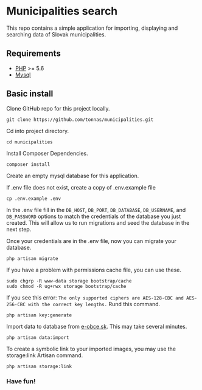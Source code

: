 # Municipalities search

This repo contains a simple application for importing, displaying and searching data of Slovak municipalities.

## Requirements

- [PHP](https://www.php.net/) >= 5.6
- [Mysql](https://www.mysql.com/)


## Basic install

Clone GitHub repo for this project locally.
```console
git clone https://github.com/tonnas/municipalities.git
```

Cd into project directory.
```console
cd municipalities
```

Install Composer Dependencies.
```console
composer install
``` 

Create an empty mysql database for this application.

If .env file does not exist, create a copy of .env.example file
```console
cp .env.example .env
```

In the .env file fill in the `DB_HOST`, `DB_PORT`, `DB_DATABASE`, `DB_USERNAME`, and `DB_PASSWORD` options to match the credentials of the database you just created. This will allow us to run migrations and seed the database in the next step.

Once your credentials are in the .env file, now you can migrate your database.
```console
php artisan migrate
```

If you have a problem with permissions cache file, you can use these.
```console
sudo chgrp -R www-data storage bootstrap/cache
sudo chmod -R ug+rwx storage bootstrap/cache
```

If you see this error: `The only supported ciphers are AES-128-CBC and AES-256-CBC with the correct key lengths.`
Rund this command.
```console
php artisan key:generate
```

Import data to database from [e-obce.sk](https://www.e-obce.sk/). This may take several minutes.
```console
php artisan data:import
```

To create a symbolic link to your imported images, you may use the storage:link Artisan command. 
```console
php artisan storage:link
```

### Have fun!
